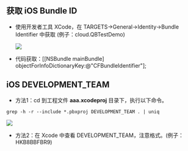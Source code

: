 ## 获取 iOS Bundle ID

- 使用开发者工具 XCode，在 TARGETS->General->Identity->Bundle Identifier 中获取 (例子：cloud.QBTestDemo)

  ![](https://main.qcloudimg.com/raw/75683e4b5aab8bb0ceedf36846af5077.png)

- 代码获取：[[NSBundle mainBundle] objectForInfoDictionaryKey:@"CFBundleIdentifier"];

## iOS DEVELOPMENT_TEAM

- 方法1：cd 到工程文件 **aaa.xcodeproj** 目录下，执行以下命令。
```
grep -h -r --include *.pbxproj DEVELOPMENT_TEAM . | uniq
```


![](https://main.qcloudimg.com/raw/d2976606a35525addad7f9b82c09ffe3.png)


- 方法2：在 Xcode 中查看 DEVELOPMENT_TEAM，注意格式。(例子：HKB8BBFBR9)
